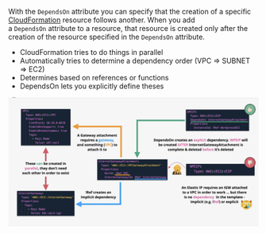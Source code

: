 With the `DependsOn` attribute you can specify that the creation of a specific [CloudFormation](CloudFormation.md) resource follows another. When you add a `DependsOn` attribute to a resource, that resource is created only after the creation of the resource specified in the `DependsOn` attribute.

- CloudFormation tries to do things in parallel
- Automatically tries to determine a dependency order (VPC => SUBNET => EC2)
- Determines based on references or functions
- DependsOn lets you explicitly define theses

![Pasted image 20250709210522.png](_atts/Pasted%20image%2020250709210522.png)